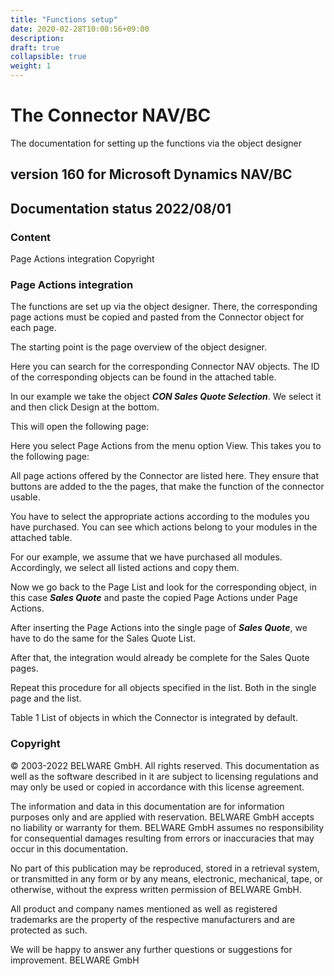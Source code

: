 ```yaml
---
title: "Functions setup"
date: 2020-02-28T10:08:56+09:00
description: 
draft: true
collapsible: true
weight: 1
---
```


# The Connector NAV/BC
The documentation for setting up the functions via the object designer

## version 160 for Microsoft Dynamics NAV/BC

## Documentation status 2022/08/01

### Content
Page Actions integration
Copyright 


### Page Actions integration
The functions are set up via the object designer. There, the corresponding page actions must be copied and pasted from the Connector object for each page.

The starting point is the page overview of the object designer.


Here you can search for the corresponding Connector NAV objects. The ID of the corresponding objects can be found in the attached table.

In our example we take the object ***CON Sales Quote Selection***. We select it and then click Design at the bottom.


This will open the following page:


Here you select Page Actions from the menu option View. This takes you to the
following page:


All page actions offered by the Connector are listed here. They ensure that buttons are added to the the pages, that make the function of the connector usable.

You have to select the appropriate actions according to the modules you have purchased. You can see which actions belong to your modules in the attached table.

For our example, we assume that we have purchased all modules. Accordingly, we select all listed actions and copy them.

Now we go back to the Page List and look for the corresponding object, in this case ***Sales Quote*** and paste the copied Page Actions under Page Actions.

After inserting the Page Actions into the single page of ***Sales Quote***, we have to do the same for the Sales Quote List.

After that, the integration would already be complete for the Sales Quote pages.

Repeat this procedure for all objects specified in the list. Both in the single page and the list.

Table 1 List of objects in which the Connector is integrated by default.



### Copyright
© 2003-2022 BELWARE GmbH. All rights reserved. This documentation as well as the software described in it are subject to licensing regulations and may only be used or copied in accordance with this license agreement.

The information and data in this documentation are for information purposes only and are applied with reservation. BELWARE GmbH accepts no liability or warranty for them. BELWARE GmbH assumes no responsibility for consequential damages resulting from errors or inaccuracies that may occur in this documentation.

No part of this publication may be reproduced, stored in a retrieval system, or transmitted in any form or by any means, electronic, mechanical, tape, or otherwise, without the express written permission of BELWARE GmbH.

All product and company names mentioned as well as registered trademarks are the property of the respective manufacturers and are protected as such.

We will be happy to answer any further questions or suggestions for improvement.
BELWARE GmbH